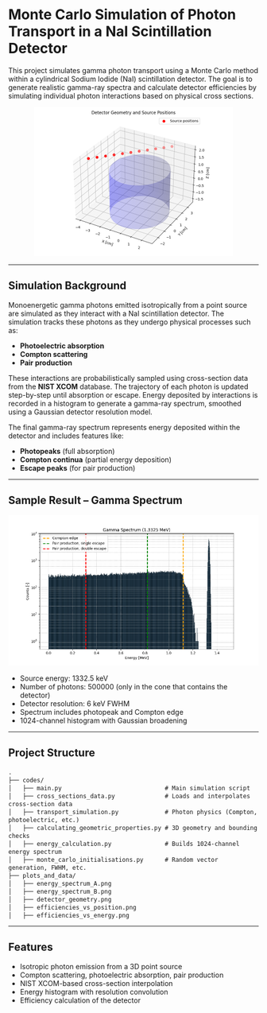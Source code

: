# Monte Carlo Simulation of Photon Transport in a NaI Scintillation Detector

This project simulates gamma photon transport using a Monte Carlo method within a cylindrical Sodium Iodide (NaI) scintillation detector. The goal is to generate realistic gamma-ray spectra and calculate detector efficiencies by simulating individual photon interactions based on physical cross sections.

<p align="center">
  <img src="plots_and_data/detector_geometry.png" alt="Detector Geometry" width="400"/>
</p>

---

## Simulation Background

Monoenergetic gamma photons emitted isotropically from a point source are simulated as they interact with a NaI scintillation detector. The simulation tracks these photons as they undergo physical processes such as:

- **Photoelectric absorption**  
- **Compton scattering**  
- **Pair production**

These interactions are probabilistically sampled using cross-section data from the **NIST XCOM** database. The trajectory of each photon is updated step-by-step until absorption or escape. Energy deposited by interactions is recorded in a histogram to generate a gamma-ray spectrum, smoothed using a Gaussian detector resolution model.

The final gamma-ray spectrum represents energy deposited within the detector and includes features like:

- **Photopeaks** (full absorption)  
- **Compton continua** (partial energy deposition)  
- **Escape peaks** (for pair production)

---

## Sample Result – Gamma Spectrum

<p align="center">
  <img src="plots_and_data/energy_spectrum_B.png" alt="Gamma Spectrum" width="600"/>
</p>

- Source energy: 1332.5 keV
- Number of photons: 500000 (only in the cone that contains the detector)
- Detector resolution: 6 keV FWHM  
- Spectrum includes photopeak and Compton edge  
- 1024-channel histogram with Gaussian broadening

---

## Project Structure

```
.
├── codes/
│   ├── main.py                             # Main simulation script
│   ├── cross_sections_data.py              # Loads and interpolates cross-section data
│   ├── transport_simulation.py             # Photon physics (Compton, photoelectric, etc.)
│   ├── calculating_geometric_properties.py # 3D geometry and bounding checks
│   ├── energy_calculation.py               # Builds 1024-channel energy spectrum
│   ├── monte_carlo_initialisations.py      # Random vector generation, FWHM, etc.
├── plots_and_data/
│   ├── energy_spectrum_A.png
│   ├── energy_spectrum_B.png
│   ├── detector_geometry.png
│   ├── efficiencies_vs_position.png
│   ├── efficiencies_vs_energy.png

```
---

## Features

- Isotropic photon emission from a 3D point source  
- Compton scattering, photoelectric absorption, pair production  
- NIST XCOM-based cross-section interpolation  
- Energy histogram with resolution convolution  
- Efficiency calculation of the detector
